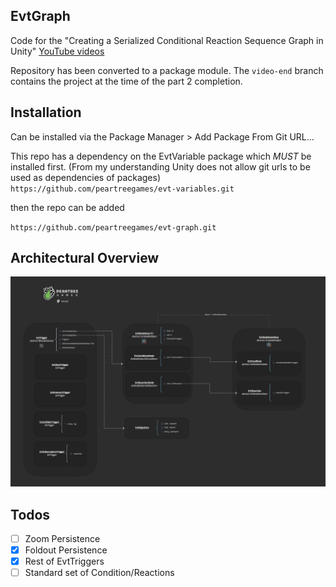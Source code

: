 ## EvtGraph
Code for the "Creating a Serialized Conditional Reaction Sequence Graph in Unity" [YouTube videos](https://www.youtube.com/watch?v=KJ_ba50nooQ)

Repository has been converted to a package module. The `video-end` branch contains the project at the time of the part 2 completion.

## Installation
Can be installed via the Package Manager > Add Package From Git URL...

This repo has a dependency on the EvtVariable package which *MUST* be installed first. (From my understanding Unity does not allow git urls to be used as dependencies of packages)
`https://github.com/peartreegames/evt-variables.git`

then the repo can be added

`https://github.com/peartreegames/evt-graph.git`

## Architectural Overview
![Architecture](./Documentation/Architecture.png)

## Todos
 - [ ] Zoom Persistence
 - [X] Foldout Persistence
 - [X] Rest of EvtTriggers
 - [ ] Standard set of Condition/Reactions
